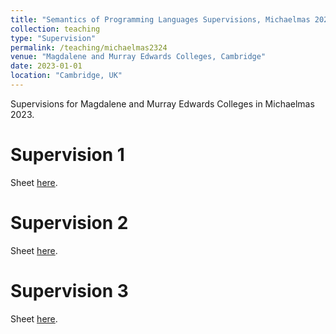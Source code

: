```yaml
---
title: "Semantics of Programming Languages Supervisions, Michaelmas 2023"
collection: teaching
type: "Supervision"
permalink: /teaching/michaelmas2324
venue: "Magdalene and Murray Edwards Colleges, Cambridge"
date: 2023-01-01
location: "Cambridge, UK"
---
```


Supervisions for Magdalene and Murray Edwards Colleges in Michaelmas 2023.

Supervision 1
======
Sheet [here](/files/supo/michaelmas2324/SV1.pdf).

Supervision 2
======
Sheet [here](/files/supo/michaelmas2324/SV2.pdf).


Supervision 3
======
Sheet [here](/files/supo/michaelmas2324/SV3.pdf).
